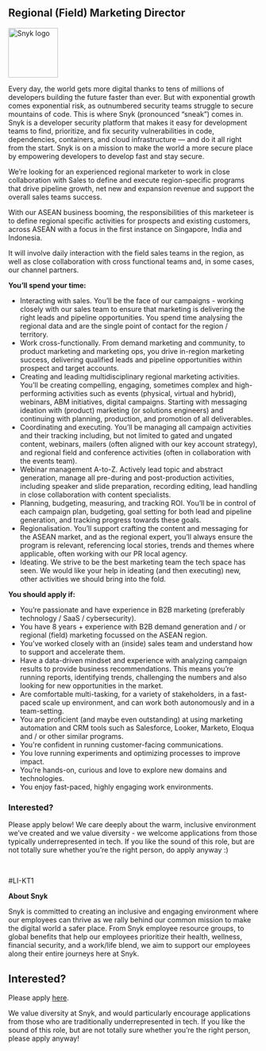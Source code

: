 Regional (Field) Marketing Director
---

<img src="https://res.cloudinary.com/snyk/image/upload/v1537345894/press-kit/brand/logo-black.png" width="100" alt="Snyk logo" />

<div class="content-intro"><p><span style="font-weight: 400;">Every day, the world gets more digital thanks to tens of millions of developers building the future faster than ever. But with exponential growth comes exponential risk, as outnumbered security teams struggle to secure mountains of code. This is where Snyk (pronounced “sneak”) comes in. Snyk is a developer security platform that makes it easy for development teams to find, prioritize, and fix security vulnerabilities in code, dependencies, containers, and cloud infrastructure — and do it all right from the start. Snyk is on a mission to make the world a more secure place by empowering developers to develop fast and stay secure.</span></p></div><p><span style="font-weight: 400;">We’re looking for an experienced regional marketer to work in close collaboration with Sales to define and execute region-specific programs that drive pipeline growth, net new and expansion revenue and support the overall sales teams success.</span></p>
<p><span style="font-weight: 400;">With our ASEAN business booming, the responsibilities of this marketeer is to define regional specific activities for prospects and existing customers, across ASEAN with a focus in the first instance on Singapore, India and Indonesia.&nbsp;</span></p>
<p><span style="font-weight: 400;">It will involve daily interaction with the field sales teams in the region, as well as close collaboration with cross functional teams and, in some cases, our channel partners.&nbsp;</span></p>
<p><strong>You’ll spend your time:</strong></p>
<ul>
<li style="font-weight: 400;"><span style="font-weight: 400;">Interacting with sales. You’ll be the face of our campaigns - working closely with our sales team to ensure that marketing is delivering the right leads and pipeline opportunities. You spend time analysing the regional data and are the single point of contact for the region / territory.&nbsp;</span></li>
<li style="font-weight: 400;"><span style="font-weight: 400;">Work cross-functionally. From demand marketing and community, to product marketing and marketing ops, you drive in-region marketing success, delivering qualified leads and pipeline opportunities within prospect and target accounts.</span></li>
<li style="font-weight: 400;"><span style="font-weight: 400;">Creating and leading multidisciplinary regional marketing activities. You’ll be creating compelling, engaging, sometimes complex and high-performing activities such as events (physical, virtual and hybrid), webinars, ABM initiatives, digital campaigns. Starting with messaging ideation with (product) marketing (or solutions engineers) and continuing with planning, production, and promotion of all deliverables. </span></li>
<li style="font-weight: 400;">Coordinating and executing. You’ll be managing all campaign activities and their tracking including, but not limited to gated and ungated content, webinars, mailers (often aligned with our key account strategy), and regional field and conference activities (often in collaboration with the events team).</li>
<li style="font-weight: 400;">Webinar management A-to-Z. Actively lead topic and abstract generation, manage all pre-during and post-production activities, including speaker and slide preparation, recording editing, lead handling in close collaboration with content specialists.</li>
<li style="font-weight: 400;">Planning, budgeting, measuring, and tracking ROI. You’ll be in control of each campaign plan, budgeting, goal setting for both lead and pipeline generation, and tracking progress towards these goals.</li>
<li style="font-weight: 400;">Regionalisation. You’ll support crafting the content and messaging for the ASEAN market, and as the regional expert, you’ll always ensure the program is relevant, referencing local stories, trends and themes where applicable, often working with our PR local agency.</li>
<li style="font-weight: 400;">Ideating. We strive to be the best marketing team the tech space has seen. We would like your help in ideating (and then executing) new, other activities we should bring into the fold.&nbsp;&nbsp;</li>
</ul>
<p><strong>You should apply if:</strong></p>
<ul>
<li style="font-weight: 400;"><span style="font-weight: 400;">You’re passionate and have experience in B2B marketing (preferably technology / SaaS / cybersecurity).</span></li>
<li style="font-weight: 400;"><span style="font-weight: 400;">You have 8 years + experience with B2B demand generation and / or regional (field) marketing focussed on the ASEAN region.&nbsp;</span></li>
<li style="font-weight: 400;"><span style="font-weight: 400;">You’ve worked closely with an (inside) sales team and understand how to support and accelerate them.</span></li>
<li style="font-weight: 400;"><span style="font-weight: 400;">Have a data-driven mindset and experience with analyzing campaign results to provide business recommendations. This means you’re running reports, identifying trends, challenging the numbers and also looking for new opportunities in the market.&nbsp;</span></li>
<li style="font-weight: 400;"><span style="font-weight: 400;">Are comfortable multi-tasking, for a variety of stakeholders, in a fast-paced scale up environment, and can work both autonomously and in a team-setting.</span></li>
<li style="font-weight: 400;"><span style="font-weight: 400;">You are proficient (and maybe even outstanding) at using marketing automation and CRM tools such as Salesforce, Looker, Marketo, Eloqua and / or other similar programs.&nbsp;</span></li>
<li style="font-weight: 400;"><span style="font-weight: 400;">You're confident in running customer-facing communications.</span></li>
<li style="font-weight: 400;"><span style="font-weight: 400;">You love running experiments and optimizing processes to improve impact.</span></li>
<li style="font-weight: 400;"><span style="font-weight: 400;">You’re hands-on, curious and love to explore new domains and technologies.</span></li>
<li style="font-weight: 400;"><span style="font-weight: 400;">You enjoy fast-paced, highly engaging work environments.</span></li>
</ul>
<h3><strong>Interested?</strong></h3>
<p><span style="font-weight: 400;">Please apply below! We care deeply about the warm, inclusive environment we’ve created and we value diversity - we welcome applications from those typically underrepresented in tech. If you like the sound of this role, but are not totally sure whether you’re the right person, do apply anyway :)</span></p>
<p>&nbsp;</p>
<p>#LI-KT1</p><div class="content-conclusion"><p><strong>About Snyk</strong></p>
<p><strong><span style="font-weight: 400;">Snyk is committed to creating an inclusive and engaging environment where our employees can thrive as we rally behind our common mission to make the digital world a safer place. From Snyk employee resource groups, to global benefits that help our employees prioritize their health, wellness, financial security, and a work/life blend, we aim to support our employees along their entire journeys here at Snyk. </span></strong></p></div>

Interested?
---

Please apply [here](https://boards.greenhouse.io/snyk/jobs/6327061002#app).

We value diversity at Snyk, and would particularly encourage applications from those who are traditionally underrepresented in tech.
If you like the sound of this role, but are not totally sure whether you’re the right person, please apply anyway!
